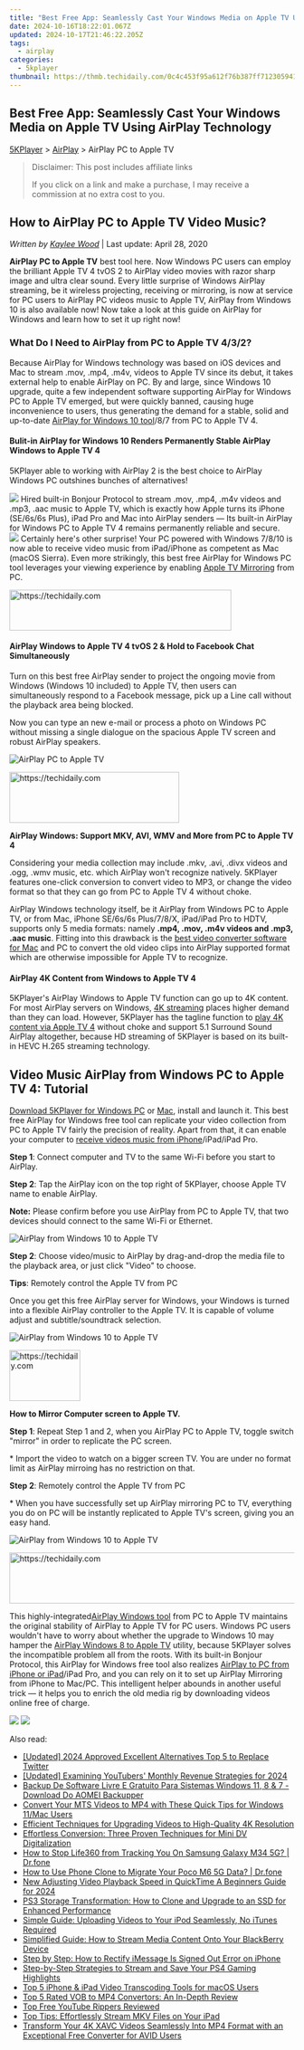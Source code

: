 ```yaml
---
title: "Best Free App: Seamlessly Cast Your Windows Media on Apple TV Using AirPlay Technology"
date: 2024-10-16T18:22:01.067Z
updated: 2024-10-17T21:46:22.205Z
tags:
  - airplay
categories:
  - 5kplayer
thumbnail: https://thmb.techidaily.com/0c4c453f95a612f76b387ff712305941e5398ae6df028882ef27bbdd6859fdde.jpg
---
```


## Best Free App: Seamlessly Cast Your Windows Media on Apple TV Using AirPlay Technology

[5KPlayer](https://tools.techidaily.com/5kplayer/products/) \> [AirPlay](https://tools.techidaily.com/5kplayer/airplay/) \> AirPlay PC to Apple TV

>  Disclaimer: This post includes affiliate links
>
>  If you click on a link and make a purchase, I may receive a commission at no extra cost to you.
>

## How to AirPlay PC to Apple TV Video Music?

 _Written by [Kaylee Wood](https://www.quora.com/profile/Amanda-Hu-21)_ | Last update: April 28, 2020

**AirPlay PC to Apple TV** best tool here. Now Windows PC users can employ the brilliant Apple TV 4 tvOS 2 to AirPlay video movies with razor sharp image and ultra clear sound. Every little surprise of Windows AirPlay streaming, be it wireless projecting, receiving or mirroring, is now at service for PC users to AirPlay PC videos music to Apple TV, AirPlay from Windows 10 is also available now! Now take a look at this guide on AirPlay for Windows and learn how to set it up right now!

### What Do I Need to AirPlay from PC to Apple TV 4/3/2?

Because AirPlay for Windows technology was based on iOS devices and Mac to stream .mov, .mp4, .m4v, videos to Apple TV since its debut, it takes external help to enable AirPlay on PC. By and large, since Windows 10 upgrade, quite a few independent software supporting AirPlay for Windows PC to Apple TV emerged, but were quickly banned, causing huge inconvenience to users, thus generating the demand for a stable, solid and up-to-date [AirPlay for Windows 10 tool](https://tools.techidaily.com/5kplayer/airplay/)/8/7 from PC to Apple TV 4.

#### **Bulit-in AirPlay for Windows 10 Renders Permanently Stable AirPlay Windows to Apple TV 4**

5KPlayer able to working with AirPlay 2 is the best choice to AirPlay Windows PC outshines bunches of alternatives!

![](https://www.5kplayer.com/airplay/../software/new-img/c1.png) Hired built-in Bonjour Protocol to stream .mov, .mp4, .m4v videos and .mp3, .aac music to Apple TV, which is exactly how Apple turns its iPhone (SE/6s/6s Plus), iPad Pro and Mac into AirPlay senders — Its built-in AirPlay for Windows PC to Apple TV 4 remains permanently reliable and secure.  
![](https://www.5kplayer.com/airplay/../software/new-img/c1.png) Certainly here's other surprise! Your PC powered with Windows 7/8/10 is now able to receive video music from iPad/iPhone as competent as Mac (macOS Sierra). Even more strikingly, this best free AirPlay for Windows PC tool leverages your viewing experience by enabling [Apple TV Mirroring](https://tools.techidaily.com/5kplayer/airplay/) from PC.

<!-- affiliate ads begin -->
<a href="https://aligracehair.sjv.io/c/5597632/2135403/19272" target="_top" id="2135403">
  <img src="//a.impactradius-go.com/display-ad/19272-2135403" border="0" alt="https://techidaily.com" width="392" height="72"/>
</a>
<img height="0" width="0" src="https://aligracehair.sjv.io/i/5597632/2135403/19272" style="position:absolute;visibility:hidden;" border="0" />
<!-- affiliate ads end -->

#### **AirPlay Windows to Apple TV 4 tvOS 2 & Hold to Facebook Chat Simultaneously**

Turn on this best free AirPlay sender to project the ongoing movie from Windows (Windows 10 included) to Apple TV, then users can simultaneously respond to a Facebook message, pick up a Line call without the playback area being blocked.

Now you can type an new e-mail or process a photo on Windows PC without missing a single dialogue on the spacious Apple TV screen and robust AirPlay speakers[](https://tools.techidaily.com/5kplayer/airplay/).

![AirPlay PC to Apple TV](https://www.5kplayer.com/airplay/img/airplay-pc-to-apple-tv-1.png) 

<!-- affiliate ads begin -->
<a href="https://aligracehair.sjv.io/c/5597632/1896555/19272" target="_top" id="1896555">
  <img src="//a.impactradius-go.com/display-ad/19272-1896555" border="0" alt="https://techidaily.com" width="300" height="90"/>
</a>
<img height="0" width="0" src="https://aligracehair.sjv.io/i/5597632/1896555/19272" style="position:absolute;visibility:hidden;" border="0" />
<!-- affiliate ads end -->

**AirPlay Windows: Support MKV, AVI, WMV and More from PC to Apple TV 4** 

Considering your media collection may include .mkv, .avi, .divx videos and .ogg, .wmv music, etc. which AirPlay won't recognize natively. 5KPlayer features one-click conversion to convert video to MP3, or change the video format so that they can go from PC to Apple TV 4 without choke.

 AirPlay Windows technology itself, be it AirPlay from Windows PC to Apple TV, or from Mac, iPhone SE/6s/6s Plus/7/8/X, iPad/iPad Pro to HDTV, supports only 5 media formats: namely **.mp4, .mov, .m4v videos and .mp3, .aac music**. Fitting into this drawback is the [best video converter software for Mac](https://tools.techidaily.com/5kplayer/products/) and PC to convert the old video clips into AirPlay supported format which are otherwise impossible for Apple TV to recognize.

#### **AirPlay 4K Content from Windows to Apple TV 4**

5KPlayer's AirPlay Windows to Apple TV function can go up to 4K content. For most AirPlay servers on Windows, [4K streaming](https://tools.techidaily.com/5kplayer/airplay/) places higher demand than they can load. However, 5KPlayer has the tagline function to [play 4K content via Apple TV 4](https://tools.techidaily.com/5kplayer/airplay/) without choke and support 5.1 Surround Sound AirPlay altogether, because HD streaming of 5KPlayer is based on its built-in HEVC H.265 streaming technology. 

## Video Music AirPlay from Windows PC to Apple TV 4: Tutorial

[Download 5KPlayer for Windows PC](https://tools.techidaily.com/5kplayer/products/) or [Mac](https://tools.techidaily.com/5kplayer/products/), install and launch it. This best free AirPlay for Windows free tool can replicate your video collection from PC to Apple TV fairly the precision of reality. Apart from that, it can enable your computer to [receive videos music from iPhone](https://tools.techidaily.com/5kplayer/airplay/)/iPad/iPad Pro.

**Step 1**: Connect computer and TV to the same Wi-Fi before you start to AirPlay.

**Step 2**: Tap the AirPlay icon on the top right of 5KPlayer, choose Apple TV name to enable AirPlay.

**Note:** Please confirm before you use AirPlay from PC to Apple TV, that two devices should connect to the same Wi-Fi or Ethernet.

![AirPlay from Windows 10 to Apple TV](https://www.5kplayer.com/airplay/img/5k-airplay-xsy-airplay-with-win10-15021501.jpg) 

**Step 2**: Choose video/music to AirPlay by drag-and-drop the media file to the playback area, or just click "Video" to choose.

**Tips**: Remotely control the Apple TV from PC

Once you get this free AirPlay server for Windows, your Windows is turned into a flexible AirPlay controller to the Apple TV. It is capable of volume adjust and subtitle/soundtrack selection. 

![AirPlay from Windows 10 to Apple TV](https://www.5kplayer.com/airplay/img/5k-airplay-airplay-with-win10-xsy-15021502.jpg) 

<!-- affiliate ads begin -->
<a href="https://aligracehair.sjv.io/c/5597632/2135409/19272" target="_top" id="2135409">
  <img src="//a.impactradius-go.com/display-ad/19272-2135409" border="0" alt="https://techidaily.com" width="125" height="90"/>
</a>
<img height="0" width="0" src="https://aligracehair.sjv.io/i/5597632/2135409/19272" style="position:absolute;visibility:hidden;" border="0" />
<!-- affiliate ads end -->

**How to Mirror Computer screen to Apple TV.**

**Step 1**: Repeat Step 1 and 2, when you AirPlay PC to Apple TV, toggle switch "mirror" in order to replicate the PC screen.

\* Import the video to watch on a bigger screen TV. You are under no format limit as AirPlay mirroing has no restriction on that.

**Step 2**: Remotely control the Apple TV from PC 

\* When you have successfully set up AirPlay mirroring PC to TV, everything you do on PC will be instantly replicated to Apple TV's screen, giving you an easy hand.

![AirPlay from Windows 10 to Apple TV](https://www.5kplayer.com/airplay/img/airplay-mirroring-game.png) 

<!-- affiliate ads begin -->
<a href="https://appsumo.8odi.net/c/5597632/2144299/7443" target="_top" id="2144299">
  <img src="//a.impactradius-go.com/display-ad/7443-2144299" border="0" alt="https://techidaily.com" width="728" height="90"/>
</a>
<img height="0" width="0" src="https://appsumo.8odi.net/i/5597632/2144299/7443" style="position:absolute;visibility:hidden;" border="0" />
<!-- affiliate ads end -->

This highly-integrated[AirPlay Windows tool](https://tools.techidaily.com/5kplayer/airplay/) from PC to Apple TV maintains the original stability of AirPlay to Apple TV for PC users. Windows PC users wouldn't have to worry about whether the upgrade to Windows 10 may hamper the [AirPlay Windows 8 to Apple TV](https://tools.techidaily.com/5kplayer/airplay/) utility, because 5KPlayer solves the incompatible problem all from the roots. With its built-in Bonjour Protocol, this AirPlay for Windows free tool also realizes [AirPlay to PC from iPhone or iPad](https://tools.techidaily.com/5kplayer/airplay/)/iPad Pro, and you can rely on it to set up AirPlay Mirroring from iPhone to Mac/PC. This intelligent helper abounds in another useful trick — it helps you to enrich the old media rig by downloading videos online free of charge.

[![](https://www.5kplayer.com/airplay/../button/freedownwhitewin.png)](https://tools.techidaily.com/5kplayer/products/) [![](https://www.5kplayer.com/airplay/../button/freedownbackmac.png)](https://tools.techidaily.com/5kplayer/products/)

<ins class="adsbygoogle"
     style="display:block"
     data-ad-format="autorelaxed"
     data-ad-client="ca-pub-7571918770474297"
     data-ad-slot="1223367746"></ins>

<ins class="adsbygoogle"
     style="display:block"
     data-ad-client="ca-pub-7571918770474297"
     data-ad-slot="8358498916"
     data-ad-format="auto"
     data-full-width-responsive="true"></ins>

<span class="atpl-alsoreadstyle">Also read:</span>
<div><ul>
<li><a href="https://twitter-videos.techidaily.com/updated-2024-approved-excellent-alternatives-top-5-to-replace-twitter/"><u>[Updated] 2024 Approved Excellent Alternatives Top 5 to Replace Twitter</u></a></li>
<li><a href="https://facebook-video-footage.techidaily.com/updated-examining-youtubers-monthly-revenue-strategies-for-2024/"><u>[Updated] Examining YouTubers' Monthly Revenue Strategies for 2024</u></a></li>
<li><a href="https://solve-popular.techidaily.com/backup-de-software-livre-e-gratuito-para-sistemas-windows-11-8-and-7-download-do-aomei-backupper/"><u>Backup De Software Livre E Gratuito Para Sistemas Windows 11, 8 & 7 - Download Do AOMEI Backupper</u></a></li>
<li><a href="https://media-tips.techidaily.com/convert-your-mts-videos-to-mp4-with-these-quick-tips-for-windows-11mac-users/"><u>Convert Your MTS Videos to MP4 with These Quick Tips for Windows 11/Mac Users</u></a></li>
<li><a href="https://media-tips.techidaily.com/efficient-techniques-for-upgrading-videos-to-high-quality-4k-resolution/"><u>Efficient Techniques for Upgrading Videos to High-Quality 4K Resolution</u></a></li>
<li><a href="https://media-tips.techidaily.com/effortless-conversion-three-proven-techniques-for-mini-dv-digitalization/"><u>Effortless Conversion: Three Proven Techniques for Mini DV Digitalization</u></a></li>
<li><a href="https://fix-guide.techidaily.com/how-to-stop-life360-from-tracking-you-on-samsung-galaxy-m34-5g-drfone-by-drfone-virtual-android/"><u>How to Stop Life360 from Tracking You On Samsung Galaxy M34 5G? | Dr.fone</u></a></li>
<li><a href="https://android-transfer.techidaily.com/how-to-use-phone-clone-to-migrate-your-poco-m6-5g-data-drfone-by-drfone-transfer-from-android-transfer-from-android/"><u>How to Use Phone Clone to Migrate Your Poco M6 5G Data? | Dr.fone</u></a></li>
<li><a href="https://ai-video-tools.techidaily.com/new-adjusting-video-playback-speed-in-quicktime-a-beginners-guide-for-2024/"><u>New Adjusting Video Playback Speed in QuickTime A Beginners Guide for 2024</u></a></li>
<li><a href="https://win-studio.techidaily.com/ps3-storage-transformation-how-to-clone-and-upgrade-to-an-ssd-for-enhanced-performance/"><u>PS3 Storage Transformation: How to Clone and Upgrade to an SSD for Enhanced Performance</u></a></li>
<li><a href="https://media-tips.techidaily.com/simple-guide-uploading-videos-to-your-ipod-seamlessly-no-itunes-required/"><u>Simple Guide: Uploading Videos to Your iPod Seamlessly, No iTunes Required</u></a></li>
<li><a href="https://media-tips.techidaily.com/simplified-guide-how-to-stream-media-content-onto-your-blackberry-device/"><u>Simplified Guide: How to Stream Media Content Onto Your BlackBerry Device</u></a></li>
<li><a href="https://fox-that.techidaily.com/step-by-step-how-to-rectify-imessage-is-signed-out-error-on-iphone/"><u>Step by Step: How to Rectify iMessage Is Signed Out Error on iPhone</u></a></li>
<li><a href="https://techtrends.techidaily.com/step-by-step-strategies-to-stream-and-save-your-ps4-gaming-highlights/"><u>Step-by-Step Strategies to Stream and Save Your PS4 Gaming Highlights</u></a></li>
<li><a href="https://media-tips.techidaily.com/top-5-iphone-and-ipad-video-transcoding-tools-for-macos-users/"><u>Top 5 iPhone & iPad Video Transcoding Tools for macOS Users</u></a></li>
<li><a href="https://media-tips.techidaily.com/top-5-rated-vob-to-mp4-convertors-an-in-depth-review/"><u>Top 5 Rated VOB to MP4 Convertors: An In-Depth Review</u></a></li>
<li><a href="https://youtube-data.techidaily.com/ree-youtube-rippers-reviewed/"><u>Top Free YouTube Rippers Reviewed</u></a></li>
<li><a href="https://media-tips.techidaily.com/top-tips-effortlessly-stream-mkv-files-on-your-ipad/"><u>Top Tips: Effortlessly Stream MKV Files on Your iPad</u></a></li>
<li><a href="https://media-tips.techidaily.com/transform-your-4k-xavc-videos-seamlessly-into-mp4-format-with-an-exceptional-free-converter-for-avid-users/"><u>Transform Your 4K XAVC Videos Seamlessly Into MP4 Format with an Exceptional Free Converter for AVID Users</u></a></li>
</ul></div>

